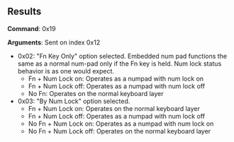 ## Results
**Command**: 0x19

**Arguments**: Sent on index 0x12
- 0x02: "Fn Key Only" option selected. Embedded num pad functions the same as a normal num-pad only if the Fn key is held. Num lock status behavior is as one would expect.
	+ Fn + Num Lock on: Operates as a numpad with num lock on
	+ Fn + Num Lock off: Operates as a numpad with num lock off
	+ No Fn: Operates on the normal keyboard layer
- 0x03: "By Num Lock" option selected.
	+ Fn + Num Lock on: Operates on the normal keyboard layer
	+ Fn + Num Lock off: Operates as a numpad with num lock off
	+ No Fn + Num Lock on: Operates as a numpad with num lock on
	+ No Fn + Num Lock off: Operates on the normal keyboard layer
